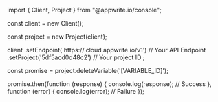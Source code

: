 import { Client, Project } from "@appwrite.io/console";

const client = new Client();

const project = new Project(client);

client
    .setEndpoint('https://<REGION>.cloud.appwrite.io/v1') // Your API Endpoint
    .setProject('5df5acd0d48c2') // Your project ID
;

const promise = project.deleteVariable('[VARIABLE_ID]');

promise.then(function (response) {
    console.log(response); // Success
}, function (error) {
    console.log(error); // Failure
});